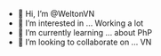 - 👋 Hi, I’m @WeltonVN
- 👀 I’m interested in ... Working a lot
- 🌱 I’m currently learning ... about PhP 
- 💞️ I’m looking to collaborate on ... VN

<!---
WeltonVN/WeltonVN is a ✨ special ✨ repository because its `README.md` (this file) appears on your GitHub profile.
You can click the Preview link to take a look at your changes.
--->
